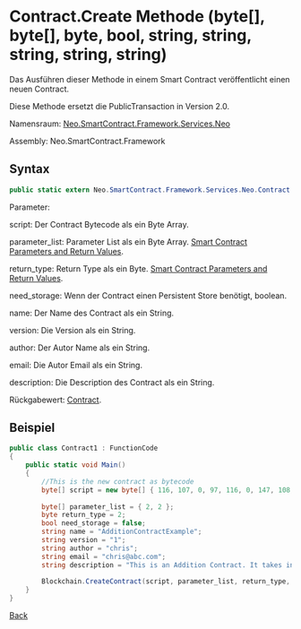 # Contract.Create Methode (byte[], byte[], byte, bool, string, string, string, string, string)

Das Ausführen dieser Methode in einem Smart Contract veröffentlicht einen neuen Contract.

Diese Methode ersetzt die PublicTransaction in Version 2.0.

Namensraum: [Neo.SmartContract.Framework.Services.Neo](../../neo.md)

Assembly: Neo.SmartContract.Framework

## Syntax

```c#
public static extern Neo.SmartContract.Framework.Services.Neo.Contract CreateContract(byte[] script, byte[] parameter_list, byte return_type, bool need_storage, string name, string version, string author, string email, string description)
```

Parameter:

script: Der Contract Bytecode als ein Byte Array.

parameter_list: Parameter List als ein Byte Array. [Smart Contract Parameters and Return Values](../../../../tutorial/Parameter.md).

return_type: Return Type als ein Byte. [Smart Contract Parameters and Return Values](../../../../tutorial/Parameter.md).

need_storage: Wenn der Contract einen Persistent Store benötigt, boolean.

name: Der Name des Contract als ein String.

version: Die Version als ein String.

author: Der Autor Name als ein String.

email: Die Autor Email als ein String.

description: Die Description des Contract als ein String.

Rückgabewert: [Contract](../Contract.md).

## Beispiel

```c#
public class Contract1 : FunctionCode
{
    public static void Main()
    {
        //This is the new contract as bytecode
        byte[] script = new byte[] { 116, 107, 0, 97, 116, 0, 147, 108, 118, 107, 148, 121, 116, 81, 147, 108, 118, 107, 148, 121, 147, 116, 0, 148, 140, 108, 118, 107, 148, 114, 117, 98, 3, 0, 116, 0, 148, 140, 108, 118, 107, 148, 121, 97, 116, 140, 108, 118, 107, 148, 109, 116, 108, 118, 140, 107, 148, 109, 116, 108, 118, 140, 107, 148, 109, 108, 117, 102 }; 
      
        byte[] parameter_list = { 2, 2 };
        byte return_type = 2;
        bool need_storage = false;
        string name = "AdditionContractExample";
        string version = "1";
        string author = "chris";
        string email = "chris@abc.com";
        string description = "This is an Addition Contract. It takes in 2 inputs, adds them and returns the result.";
      
        Blockchain.CreateContract(script, parameter_list, return_type, need_storage, name, version, author, email, description);
    }
}
```



[Back](../Contract.md)
